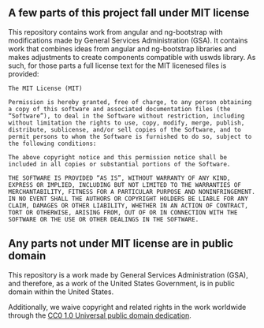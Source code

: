 ## A few parts of this project fall under MIT license
This repository contains work from angular and ng-bootstrap with modifications made by General Services Administration (GSA). It contains work that combines ideas from angular and ng-bootstrap libraries and makes adjustments to create components compatible with uswds library. As such, for those
parts a full license text for the MIT licenesed files is provided: 

```
The MIT License (MIT)

Permission is hereby granted, free of charge, to any person obtaining a copy of this software and associated documentation files (the “Software”), to deal in the Software without restriction, including without limitation the rights to use, copy, modify, merge, publish, distribute, sublicense, and/or sell copies of the Software, and to permit persons to whom the Software is furnished to do so, subject to the following conditions:

The above copyright notice and this permission notice shall be included in all copies or substantial portions of the Software.

THE SOFTWARE IS PROVIDED “AS IS”, WITHOUT WARRANTY OF ANY KIND, EXPRESS OR IMPLIED, INCLUDING BUT NOT LIMITED TO THE WARRANTIES OF MERCHANTABILITY, FITNESS FOR A PARTICULAR PURPOSE AND NONINFRINGEMENT. IN NO EVENT SHALL THE AUTHORS OR COPYRIGHT HOLDERS BE LIABLE FOR ANY CLAIM, DAMAGES OR OTHER LIABILITY, WHETHER IN AN ACTION OF CONTRACT, TORT OR OTHERWISE, ARISING FROM, OUT OF OR IN CONNECTION WITH THE SOFTWARE OR THE USE OR OTHER DEALINGS IN THE SOFTWARE.
```


## Any parts not under MIT license are in public domain

This repository is a work made by General Services Administration (GSA), and therefore, as a work of the United States Government, is in public
domain within the United States.

Additionally, we waive copyright and related rights in the work worldwide through the [CC0 1.0 Universal public domain dedication](https://creativecommons.org/publicdomain/zero/1.0/).